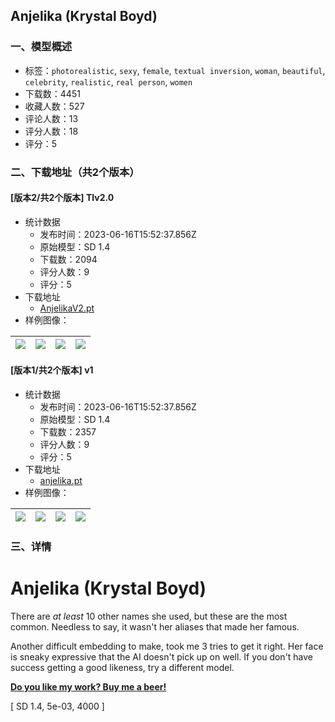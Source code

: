 ## Anjelika (Krystal Boyd)
### 一、模型概述

- 标签：`photorealistic`, `sexy`, `female`, `textual inversion`, `woman`, `beautiful`, `celebrity`, `realistic`, `real person`, `women`
- 下载数：4451
- 收藏人数：527
- 评论人数：13
- 评分人数：18
- 评分：5

### 二、下载地址（共2个版本）

#### [版本2/共2个版本] TIv2.0

- 统计数据
  - 发布时间：2023-06-16T15:52:37.856Z
  - 原始模型：SD 1.4
  - 下载数：2094
  - 评分人数：9
  - 评分：5
- 下载地址
  - [AnjelikaV2.pt](https://civitai.com/api/download/models/61739)
- 样例图像：

| <img src="https://image.civitai.com/xG1nkqKTMzGDvpLrqFT7WA/59cb24e2-8a0e-4834-8761-3d44a97ea898/width=450/677924.jpeg" /> | <img src="https://image.civitai.com/xG1nkqKTMzGDvpLrqFT7WA/44b35ece-9572-478f-a762-f6c471040140/width=450/1158675.jpeg" /> | <img src="https://image.civitai.com/xG1nkqKTMzGDvpLrqFT7WA/efee97e1-1cde-4f86-9eea-5a341e57727a/width=450/1158676.jpeg" /> | <img src="https://image.civitai.com/xG1nkqKTMzGDvpLrqFT7WA/099af174-8124-4d41-b748-48bba111e8cf/width=450/677906.jpeg" /> |
| ---- | ---- | ---- | ---- |

#### [版本1/共2个版本] v1

- 统计数据
  - 发布时间：2023-06-16T15:52:37.856Z
  - 原始模型：SD 1.4
  - 下载数：2357
  - 评分人数：9
  - 评分：5
- 下载地址
  - [anjelika.pt](https://civitai.com/api/download/models/18713)
- 样例图像：

| <img src="https://image.civitai.com/xG1nkqKTMzGDvpLrqFT7WA/3c1a7bb4-c2b4-4a5e-416a-f03464887300/width=450/194288.jpeg" /> | <img src="https://image.civitai.com/xG1nkqKTMzGDvpLrqFT7WA/2a96e064-a52a-49d5-5be7-e6dde4409c00/width=450/194303.jpeg" /> | <img src="https://image.civitai.com/xG1nkqKTMzGDvpLrqFT7WA/7905f71e-9e1d-4955-7868-f8c6fb3ccc00/width=450/194302.jpeg" /> | <img src="https://image.civitai.com/xG1nkqKTMzGDvpLrqFT7WA/c5d1128a-5ef6-48d2-d693-62089ec11b00/width=450/194301.jpeg" /> |
| ---- | ---- | ---- | ---- |


### 三、详情
<h1>Anjelika (Krystal Boyd)</h1><p>There are <em>at least</em> 10 other names she used, but these are the most common. Needless to say, it wasn't her aliases that made her famous.</p><p>Another difficult embedding to make, took me 3 tries to get it right. Her face is sneaky expressive that the AI doesn't pick up on well. If you don't have success getting a good likeness, try a different model.</p><p><a target="_blank" rel="ugc" href="https://www.buymeacoffee.com/bozack3000"><strong>Do you like my work? Buy me a beer! </strong></a></p><p>[ SD 1.4, 5e-03, 4000 ]</p>